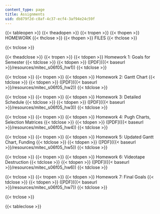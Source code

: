 ```yaml
---
content_type: page
title: Assignments
uid: db879f2d-c8af-4c37-ecf4-3af94e24c59f
---
```


{{< tableopen >}}
{{< theadopen >}}
{{< tropen >}}
{{< thopen >}}
HOMEWORK
{{< thclose >}}
{{< thopen >}}
FILES
{{< thclose >}}

{{< trclose >}}

{{< theadclose >}}
{{< tropen >}}
{{< tdopen >}}
Homework 1: Goals for Semester
{{< tdclose >}}
{{< tdopen >}}
([PDF]({{< baseurl >}}/resources/mitec_s06f05_hw1))
{{< tdclose >}}

{{< trclose >}}
{{< tropen >}}
{{< tdopen >}}
Homework 2: Gantt Chart
{{< tdclose >}}
{{< tdopen >}}
([PDF]({{< baseurl >}}/resources/mitec_s06f05_hw2))
{{< tdclose >}}

{{< trclose >}}
{{< tropen >}}
{{< tdopen >}}
Homework 3: Detailed Schedule
{{< tdclose >}}
{{< tdopen >}}
([PDF]({{< baseurl >}}/resources/mitec_s06f05_hw3))
{{< tdclose >}}

{{< trclose >}}
{{< tropen >}}
{{< tdopen >}}
Homework 4: Pugh Charts, Selection Matrices
{{< tdclose >}}
{{< tdopen >}}
([PDF]({{< baseurl >}}/resources/mitec_s06f05_hw4))
{{< tdclose >}}

{{< trclose >}}
{{< tropen >}}
{{< tdopen >}}
Homework 5: Updated Gantt Chart, Funding
{{< tdclose >}}
{{< tdopen >}}
([PDF]({{< baseurl >}}/resources/mitec_s06f05_hw5))
{{< tdclose >}}

{{< trclose >}}
{{< tropen >}}
{{< tdopen >}}
Homework 6: Videotape Destruction
{{< tdclose >}}
{{< tdopen >}}
([PDF]({{< baseurl >}}/resources/mitec_s06f05_hw6))
{{< tdclose >}}

{{< trclose >}}
{{< tropen >}}
{{< tdopen >}}
Homework 7: Final Goals
{{< tdclose >}}
{{< tdopen >}}
([PDF]({{< baseurl >}}/resources/mitec_s06f05_hw7))
{{< tdclose >}}

{{< trclose >}}

{{< tableclose >}}